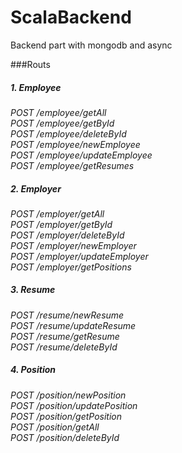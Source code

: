 # ScalaBackend
Backend part with mongodb and async

###Routs


##### 1. Employee
*POST    /employee/getAll*      		
*POST    /employee/getById*   		
*POST    /employee/deleteById*      
*POST    /employee/newEmployee*     
*POST    /employee/updateEmployee*  
*POST	/employee/getResumes*		

##### 2. Employer   
*POST    /employer/getAll*   
*POST    /employer/getById*   
*POST    /employer/deleteById*   
*POST    /employer/newEmployer*   
*POST    /employer/updateEmployer*   
*POST	/employer/getPositions*

##### 3. Resume
*POST    /resume/newResume*       
*POST    /resume/updateResume*    
*POST    /resume/getResume*       
*POST    /resume/deleteById*      

##### 4. Position
*POST    /position/newPosition*   
*POST    /position/updatePosition*   
*POST    /position/getPosition*   
*POST    /position/getAll*       		
*POST    /position/deleteById*      
